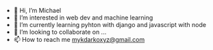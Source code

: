 - 👋 Hi, I’m Michael
- 👀 I’m interested in  web dev and machine learning
- 🌱 I’m currently learning pyhton with django and javascript with node
- 💞️ I’m looking to collaborate on ...
- 📫 How to reach me mykdarkoxyz@gmail.com

<!---
Mykxyz0654/Mykxyz0654 is a ✨ special ✨ repository because its `README.md` (this file) appears on your GitHub profile.
You can click the Preview link to take a look at your changes.
--->
